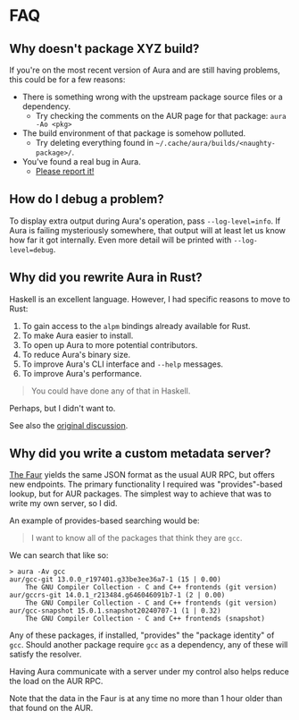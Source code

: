 # FAQ

## Why doesn't package XYZ build?

If you're on the most recent version of Aura and are still having problems, this
could be for a few reasons:

- There is something wrong with the upstream package source files or a
  dependency.
  - Try checking the comments on the AUR page for that package: `aura -Ao <pkg>`
- The build environment of that package is somehow polluted.
  - Try deleting everything found in `~/.cache/aura/builds/<naughty-package>/`.
- You've found a real bug in Aura.
  - [Please report it!](https://github.com/fosskers/aura/issues)

## How do I debug a problem?

To display extra output during Aura's operation, pass `--log-level=info`. If
Aura is failing mysteriously somewhere, that output will at least let us know
how far it got internally. Even more detail will be printed with
`--log-level=debug`.

## Why did you rewrite Aura in Rust?

Haskell is an excellent language. However, I had specific reasons to move to
Rust:

1. To gain access to the `alpm` bindings already available for Rust.
2. To make Aura easier to install.
3. To open up Aura to more potential contributors.
4. To reduce Aura's binary size.
5. To improve Aura's CLI interface and `--help` messages.
6. To improve Aura's performance.

> You could have done any of that in Haskell.

Perhaps, but I didn't want to.

See also the [original discussion](https://github.com/fosskers/aura/discussions/657).

## Why did you write a custom metadata server?

[The Faur](https://git.sr.ht/~fosskers/faur) yields the same JSON format as the
usual AUR RPC, but offers new endpoints. The primary functionality I required
was "provides"-based lookup, but for AUR packages. The simplest way to achieve
that was to write my own server, so I did.

An example of provides-based searching would be:

> I want to know all of the packages that think they are `gcc`.

We can search that like so:

```
> aura -Av gcc
aur/gcc-git 13.0.0_r197401.g33be3ee36a7-1 (15 | 0.00) 
    The GNU Compiler Collection - C and C++ frontends (git version)
aur/gccrs-git 14.0.1_r213484.g646046091b7-1 (2 | 0.00) 
    The GNU Compiler Collection - C and C++ frontends (git version)
aur/gcc-snapshot 15.0.1.snapshot20240707-1 (1 | 0.32) 
    The GNU Compiler Collection - C and C++ frontends (snapshot)
```

Any of these packages, if installed, "provides" the "package identity" of `gcc`.
Should another package require `gcc` as a dependency, any of these will satisfy
the resolver.

Having Aura communicate with a server under my control also helps reduce the
load on the AUR RPC.

Note that the data in the Faur is at any time no more than 1 hour older than
that found on the AUR.
